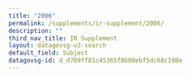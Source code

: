 ```yaml
---
title: "2006"
permalink: /supplements/ir-supplement/2006/
description: ""
third_nav_title: IR Supplement
layout: datagovsg-v2-search
default_field: Subject
datagovsg-id: d_d709ff81c45365f8b00ebf5dc68c198e
---
```

